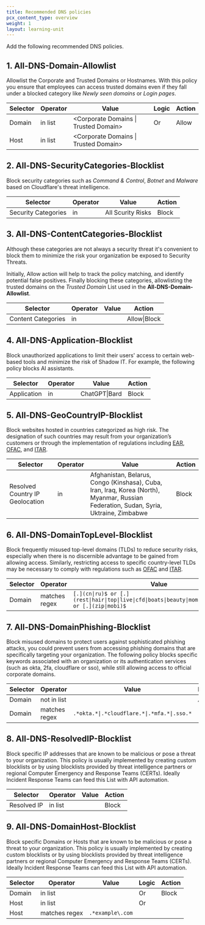 ```yaml
---
title: Recommended DNS policies
pcx_content_type: overview
weight: 1
layout: learning-unit
---
```


Add the following recommended DNS policies.

## 1. All-DNS-Domain-Allowlist

Allowlist the Corporate and Trusted Domains or Hostnames. With this policy you ensure that employees can access trusted domains even if they fall under a blocked category like _Newly seen domains_ or _Login pages_.

| Selector | Operator | Value                                 | Logic | Action |
| -------- | -------- | ------------------------------------- | ----- | ------ |
| Domain   | in list  | <Corporate Domains \| Trusted Domain> | Or    | Allow  |
| Host     | in list  | <Corporate Domains \| Trusted Domain> |       |        |

## 2. All-DNS-SecurityCategories-Blocklist

Block security categories such as _Command & Control_, _Botnet_ and _Malware_ based on Cloudflare's threat intelligence.

| Selector            | Operator | Value             | Action |
| ------------------- | -------- | ----------------- | ------ |
| Security Categories | in       | All Scurity Risks | Block  |

## 3. All-DNS-ContentCategories-Blocklist

Although these categories are not always a security threat it's convenient to block them to minimize the risk your organization be exposed to Security Threats.

Initially, Allow action will help to track the policy matching, and identify potential false positives. Finally blocking these categories, allowlisting the trusted domains on the _Trusted Domain_ List used in the **All-DNS-Domain-Allowlist**.

| Selector           | Operator | Value            | Action       |
| ------------------ | -------- | ---------------- | ------------ |
| Content Categories | in       | <Security Risks> | Allow\|Block |

## 4. All-DNS-Application-Blocklist

Block unauthorized applications to limit their users' access to certain web-based tools and minimize the risk of Shadow IT. For example, the following policy blocks AI assistants.

| Selector    | Operator | Value         | Action |
| ----------- | -------- | ------------- | ------ |
| Application | in       | ChatGPT\|Bard | Block  |

## 5. All-DNS-GeoCountryIP-Blocklist

Block websites hosted in countries categorized as high risk. The designation of such countries may result from your organization’s customers or through the implementation of regulations including [EAR](https://www.tradecompliance.pitt.edu/embargoed-and-sanctioned-countries), [OFAC](https://orpa.princeton.edu/export-controls/sanctioned-countries), and [ITAR](https://www.tradecompliance.pitt.edu/embargoed-and-sanctioned-countries).

| Selector                        | Operator | Value                                                                                                                                  | Action |
| ------------------------------- | -------- | -------------------------------------------------------------------------------------------------------------------------------------- | ------ |
| Resolved Country IP Geolocation | in       | Afghanistan, Belarus, Congo (Kinshasa), Cuba, Iran, Iraq, Korea (North), Myanmar, Russian Federation, Sudan, Syria, Uktraine, Zimbabwe | Block  |

## 6. All-DNS-DomainTopLevel-Blocklist

Block frequently misused top-level domains (TLDs) to reduce security risks, especially when there is no discernible advantage to be gained from allowing access. Similarly, restricting access to specific country-level TLDs may be necessary to comply with regulations such as [OFAC](https://orpa.princeton.edu/export-controls/sanctioned-countries) and [ITAR](https://www.tradecompliance.pitt.edu/embargoed-and-sanctioned-countries).

| Selector | Operator      | Value                                                                                                    | Action |
| -------- | ------------- | -------------------------------------------------------------------------------------------------------- | ------ |
| Domain   | matches regex | `[.](cn\|ru)$ or [.](rest\|hair\|top\|live\|cfd\|boats\|beauty\|mom\|skin\|okinawa)$ or [.](zip\|mobi)$` | Block  |

## 7. All-DNS-DomainPhishing-Blocklist

Block misused domains to protect users against sophisticated phishing attacks, you could prevent users from accessing phishing domains that are specifically targeting your organization. The following policy blocks specific keywords associated with an organization or its authentication services (such as okta, 2fa, cloudflare or sso), while still allowing access to official corporate domains.

| Selector | Operator      | Value                                       | Logic | Action |
| -------- | ------------- | ------------------------------------------- | ----- | ------ |
| Domain   | not in list   | <Corporate Domains>                         | And   | Block  |
| Domain   | matches regex | `.*okta.*\|.*cloudflare.*\|.*mfa.*\|.sso.*` |       |        |

## 8. All-DNS-ResolvedIP-Blocklist

Block specific IP addresses that are known to be malicious or pose a threat to your organization. This policy is usually implemented by creating custom blocklists or by using blocklists provided by threat intelligence partners or regional Computer Emergency and Response Teams (CERTs). Ideally Incident Response Teams can feed this List with API automation.

| Selector    | Operator | Value          | Action |
| ----------- | -------- | -------------- | ------ |
| Resolved IP | in list  | <IP Blocklist> | Block  |

## 9. All-DNS-DomainHost-Blocklist

Block specific Domains or Hosts that are known to be malicious or pose a threat to your organization. This policy is usually implemented by creating custom blocklists or by using blocklists provided by threat intelligence partners or regional Computer Emergency and Response Teams (CERTs). Ideally Incident Response Teams can feed this List with API automation.

| Selector | Operator      | Value              | Logic | Action |
| -------- | ------------- | ------------------ | ----- | ------ |
| Domain   | in list       | <Domain Blocklist> | Or    | Block  |
| Host     | in list       | <Host Blocklist>   | Or    |        |
| Host     | matches regex | `.*example\.com`   |       |        |
